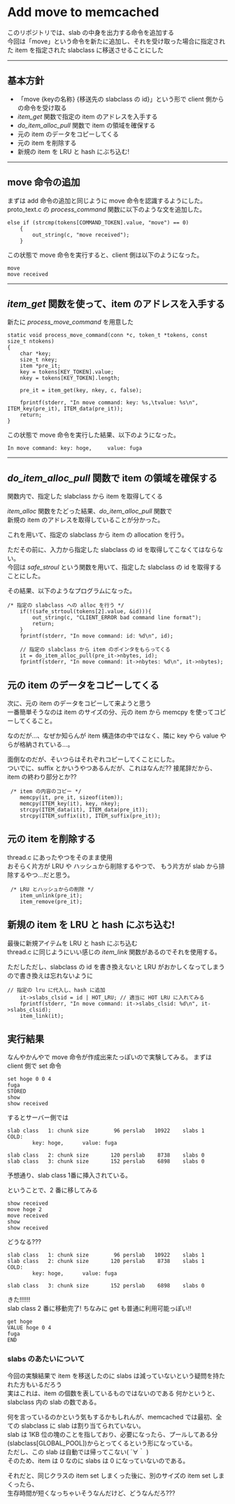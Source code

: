 # Add move to memcached
このリポジトリでは、slab の中身を出力する命令を追加する  
今回は「move」という命令を新たに追加し、それを受け取った場合に指定された item を指定された slabclass に移送させることにした
***
## 基本方針
* 「move {keyの名称} {移送先の slabclass の id}」という形で client 側からの命令を受け取る
* *item_get* 関数で指定の item のアドレスを入手する
* *do_item_alloc_pull* 関数で item の領域を確保する
* 元の item のデータをコピーしてくる
* 元の item を削除する
* 新規の item を LRU と hash にぶち込む!

***
## move 命令の追加
まずは add 命令の追加と同じように move 命令を認識するようにした。  
proto_text.c の *process_command* 関数に以下のような文を追加した。
```
else if (strcmp(tokens[COMMAND_TOKEN].value, "move") == 0)
    {
        out_string(c, "move received");
    }
```
この状態で move 命令を実行すると、client 側は以下のようになった。
```
move
move received
```
***
## *item_get* 関数を使って、item のアドレスを入手する
新たに *process_move_command* を用意した
```
static void process_move_command(conn *c, token_t *tokens, const size_t ntokens)
{
    char *key;
    size_t nkey;
    item *pre_it;
    key = tokens[KEY_TOKEN].value;
    nkey = tokens[KEY_TOKEN].length;

    pre_it = item_get(key, nkey, c, false);

    fprintf(stderr, "In move command: key: %s,\tvalue: %s\n", ITEM_key(pre_it), ITEM_data(pre_it));
    return;
}
```
この状態で move 命令を実行した結果、以下のようになった。
```
In move command: key: hoge,     value: fuga
```
***
## *do_item_alloc_pull* 関数で item の領域を確保する
関数内で、指定した slabclass から item を取得してくる  

*item_alloc* 関数をたどった結果、*do_item_alloc_pull* 関数で  
新規の item のアドレスを取得していることが分かった。

これを用いて、指定の slabclass から item の allocation を行う。

ただその前に、入力から指定した slabclass の id を取得してこなくてはならない。  
今回は *safe_stroul* という関数を用いて、指定した slabclass の id を取得することにした。

その結果、以下のようなプログラムになった。

```
/* 指定の slabclass への alloc を行う */
    if(!(safe_strtoul(tokens[2].value, &id))){
        out_string(c, "CLIENT_ERROR bad command line format");
        return;
    }
    fprintf(stderr, "In move command: id: %d\n", id);

    // 指定の slabclass から item のポインタをもらってくる
    it = do_item_alloc_pull(pre_it->nbytes, id);
    fprintf(stderr, "In move command: it->nbytes: %d\n", it->nbytes);
```

## 元の item のデータをコピーしてくる
次に、元の item のデータをコピーして来ようと思う  
一番簡単そうなのは item のサイズの分、元の item から memcpy を使ってコピーしてくること。

なのだが…、なぜか知らんが item 構造体の中ではなく、隣に key やら value やらが格納されている…。

面倒なのだが、そいつらはそれぞれコピーしてくことにした。  
ついでに、suffix とかいうやつあるんだが、これはなんだ?? 接尾辞だから、item の終わり部分とか??

```
 /* item の内容のコピー */
    memcpy(it, pre_it, sizeof(item));
    memcpy(ITEM_key(it), key, nkey);
    strcpy(ITEM_data(it), ITEM_data(pre_it));
    strcpy(ITEM_suffix(it), ITEM_suffix(pre_it));
```


## 元の item を削除する
thread.c にあったやつをそのまま使用  
おそらく片方が LRU や ハッシュから削除するやつで、
もう片方が slab から排除するやつ…だと思う。

```
 /* LRU とハッシュからの削除 */
    item_unlink(pre_it);
    item_remove(pre_it);
```

## 新規の item を LRU と hash にぶち込む!
最後に新規アイテムを LRU と hash にぶち込む  
thread.c に同じようにいい感じの *item_link* 関数があるのでそれを使用する。

ただしただし、slabclass の id を書き換えないと LRU がおかしくなってしまうので書き換えは忘れないように
```
// 指定の lru に代入し、hash に追加
    it->slabs_clsid = id | HOT_LRU; // 適当に HOT LRU に入れてみる
    fprintf(stderr, "In move command: it->slabs_clsid: %d\n", it->slabs_clsid);
    item_link(it);
```

## 実行結果
なんやかんやで move 命令が作成出来たっぽいので実験してみる。
まずは client 側で set 命令
```
set hoge 0 0 4
fuga
STORED
show
show received
```
するとサーバー側では
```
slab class   1: chunk size        96 perslab   10922    slabs 1
COLD: 
        key: hoge,      value: fuga

slab class   2: chunk size       120 perslab    8738    slabs 0
slab class   3: chunk size       152 perslab    6898    slabs 0
```

予想通り、slab class 1番に挿入されている。

ということで、2 番に移してみる
```
show received
move hoge 2
move received
show
show received
```
どうなる???
```
slab class   1: chunk size        96 perslab   10922    slabs 1
slab class   2: chunk size       120 perslab    8738    slabs 1
COLD: 
        key: hoge,      value: fuga

slab class   3: chunk size       152 perslab    6898    slabs 0
```
きた!!!!!!  
slab class 2 番に移動完了!
ちなみに get も普通に利用可能っぽい!!
```
get hoge
VALUE hoge 0 4
fuga
END
```

### slabs のあたいについて
今回の実験結果で item を移送したのに slabs  は減っていないという疑問を持たれた方もいるだろう  
実はこれは、item の個数を表しているものではないのである
何かというと、slabclass 内の slab の数である。

何を言っているのかという気もするかもしれんが、memcached では最初、全ての slabclass に slab は割り当てられていない。  
slab は 1KB 位の塊のことを指しており、必要になったら、プールしてある分(slabclass[GLOBAL_POOL])からとってくるという形になっている。  
ただし、この slab は自動では帰ってこない( ´∀｀ )  
そのため、item は 0 なのに slabs は 0 になっていないのである。

それだと、同じクラスの item set しまくった後に、別のサイズの item set しまくったら、  
生存時間が短くなっちゃいそうなんだけど、どうなんだろ???